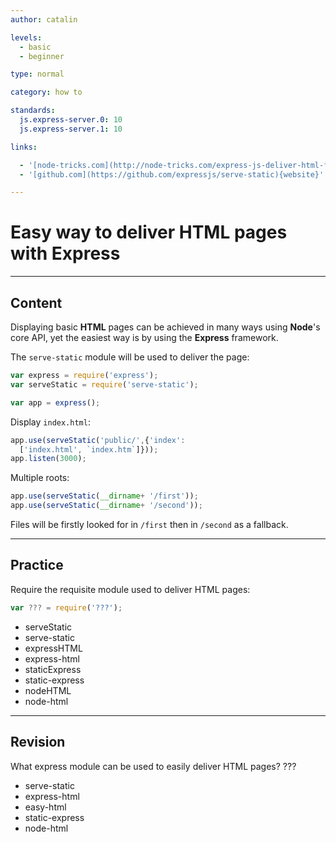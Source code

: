 ```yaml
---
author: catalin

levels:
  - basic
  - beginner

type: normal

category: how to

standards:
  js.express-server.0: 10
  js.express-server.1: 10

links:

  - '[node-tricks.com](http://node-tricks.com/express-js-deliver-html-files-1/){website}'
  - '[github.com](https://github.com/expressjs/serve-static){website}'

---
```


# Easy way to deliver **HTML** pages with **Express**

---
## Content

Displaying basic **HTML** pages can be achieved in many ways using **Node**'s core API, yet the easiest way is by using the **Express** framework.

The `serve-static` module will be used to deliver the page:
```javascript
var express = require('express');
var serveStatic = require('serve-static');

var app = express();
```

Display `index.html`:
```javascript
app.use(serveStatic('public/',{'index':
  ['index.html', `index.htm`]}));
app.listen(3000);

```

Multiple roots:
```javascript
app.use(serveStatic(__dirname+ '/first'));
app.use(serveStatic(__dirname+ '/second'));

```

Files will be firstly looked for in `/first` then in `/second` as a fallback.

---
## Practice

Require the requisite module used to deliver  HTML pages:

```javascript
var ??? = require('???');
```


* serveStatic
* serve-static
* expressHTML
* express-html
* staticExpress
* static-express
* nodeHTML
* node-html

---
## Revision

What express module can be used to easily deliver HTML pages?
???

* serve-static
* express-html
* easy-html
* static-express
* node-html
